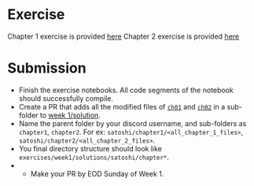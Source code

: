 # Exercise

Chapter 1 exercise is provided [here](https://github.com/jimmysong/programmingbitcoin/blob/master/code-ch01/Chapter1.ipynb)
Chapter 2 exercise is provided [here](https://github.com/jimmysong/programmingbitcoin/blob/master/code-ch02/Chapter2.ipynb)

# Submission

- Finish the exercise notebooks. All code segments of the notebook should successfully compile.
- Create a PR that adds all the modified files of [`ch01`](https://github.com/jimmysong/programmingbitcoin/tree/master/code-ch01) and [`ch02`](https://github.com/jimmysong/programmingbitcoin/tree/master/code-ch02) in a sub-folder to [week 1/solution](/exercises/week%201/solutions/).
- Name the parent folder by your discord username, and sub-folders as `chapter1`, `chapter2`. For ex: `satoshi/chapter1/<all_chapter_1_files>`, `satoshi/chapter2/<all_chapter_2_files>`.
- You final directory structure should look like `exercises/week1/solutions/satoshi/chapter*`.
- - Make your PR by EOD Sunday of Week 1.
